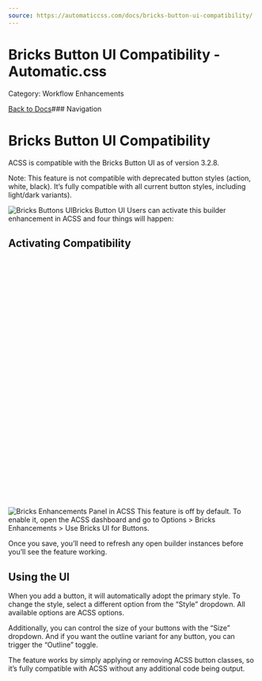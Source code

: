 ```yaml
---
source: https://automaticcss.com/docs/bricks-button-ui-compatibility/
---
```


# Bricks Button UI Compatibility - Automatic.css

Category: Workflow Enhancements

[Back to Docs](https://automaticcss.com/docs)### Navigation

# Bricks Button UI Compatibility

ACSS is compatible with the Bricks Button UI as of version 3.2.8.

Note: This feature is not compatible with deprecated button styles (action, white, black). It’s fully compatible with all current button styles, including light/dark variants).

![Bricks Buttons UI](https://automaticcss.com/wp-content/uploads/CleanShot-2024-12-18-at-07.34.35@2x-1024x987.jpg)Bricks Button UI
Users can activate this builder enhancement in ACSS and four things will happen:

## Activating Compatibility

![Bricks Enhancements Panel in ACSS](data:image/svg+xml,%3Csvg%20xmlns='http://www.w3.org/2000/svg'%20width='1024'%20height='1024'%20viewBox='0%200%201024%201024'%3E%3C/svg%3E)![Bricks Enhancements Panel in ACSS](https://automaticcss.com/wp-content/uploads/CleanShot-2024-12-18-at-07.29.36@2x-1024x1024.jpg)
This feature is off by default. To enable it, open the ACSS dashboard and go to Options > Bricks Enhancements > Use Bricks UI for Buttons.

Once you save, you’ll need to refresh any open builder instances before you’ll see the feature working.

## Using the UI

When you add a button, it will automatically adopt the primary style. To change the style, select a different option from the “Style” dropdown. All available options are ACSS options.

Additionally, you can control the size of your buttons with the “Size” dropdown. And if you want the outline variant for any button, you can trigger the “Outline” toggle.

The feature works by simply applying or removing ACSS button classes, so it’s fully compatible with ACSS without any additional code being output.

